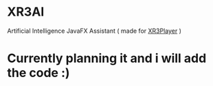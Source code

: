 # XR3AI
Artificial Intelligence JavaFX Assistant ( made for [XR3Player](https://github.com/goxr3plus/XR3Player) )


# Currently planning it and i will add the code :)
